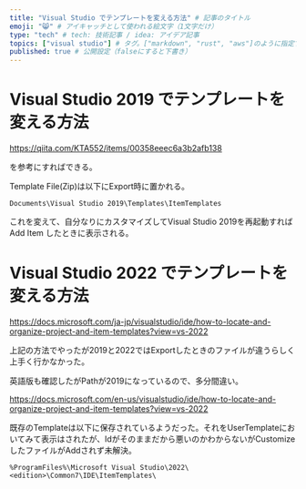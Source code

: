 ```yaml
---
title: "Visual Studio でテンプレートを変える方法" # 記事のタイトル
emoji: "😸" # アイキャッチとして使われる絵文字（1文字だけ）
type: "tech" # tech: 技術記事 / idea: アイデア記事
topics: ["visual studio"] # タグ。["markdown", "rust", "aws"]のように指定する
published: true # 公開設定（falseにすると下書き）
---
```


# Visual Studio 2019 でテンプレートを変える方法

https://qiita.com/KTA552/items/00358eeec6a3b2afb138

を参考にすればできる。

Template File(Zip)は以下にExport時に置かれる。

```
Documents\Visual Studio 2019\Templates\ItemTemplates
```

これを変えて、自分なりにカスタマイズしてVisual Studio 2019を再起動すればAdd Item したときに表示される。

# Visual Studio 2022 でテンプレートを変える方法

https://docs.microsoft.com/ja-jp/visualstudio/ide/how-to-locate-and-organize-project-and-item-templates?view=vs-2022

上記の方法でやったが2019と2022ではExportしたときのファイルが違うらしく上手く行かなかった。

英語版も確認したがPathが2019になっているので、多分間違い。

https://docs.microsoft.com/en-us/visualstudio/ide/how-to-locate-and-organize-project-and-item-templates?view=vs-2022

既存のTemplateは以下に保存されているようだった。それをUserTemplateにおいてみて表示はされたが、Idがそのままだから悪いのかわからないがCustomize したファイルがAddされず未解決。

```
%ProgramFiles%\Microsoft Visual Studio\2022\<edition>\Common7\IDE\ItemTemplates\
```
